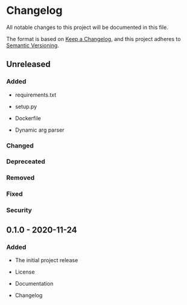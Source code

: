# Changelog

All notable changes to this project will be documented in this file.

The format is based on [Keep a Changelog](https://keepachangelog.com/en/1.0.0/),
and this project adheres to [Semantic Versioning](https://semver.org/spec/v2.0.0.html).

## Unreleased

### Added

- requirements.txt

- setup.py

- Dockerfile

- Dynamic arg parser

### Changed

### Depreceated

### Removed

### Fixed

### Security

## 0.1.0 - 2020-11-24

### Added

- The initial project release

- License

- Documentation

- Changelog

